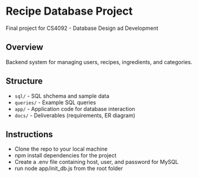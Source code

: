 # Recipe Database Project

Final project for CS4092 - Database Design ad Development

## Overview

Backend system for managing users, recipes, ingredients, and categories.

## Structure

- `sql/` - SQL shchema and sample data
- `queries/` - Example SQL queries
- `app/` - Application code for database interaction
- `docs/` - Deliverables (requirements, ER diagram)

## Instructions

- Clone the repo to your local machine
- npm install dependencies for the project
- Create a .env file containing host, user, and password for MySQL
- run node app/init_db.js from the root folder